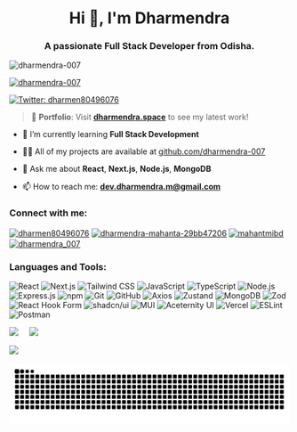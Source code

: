 <h1 align="center">Hi 👋, I'm Dharmendra</h1>
<h3 align="center">A passionate Full Stack Developer from Odisha.</h3>

<p align="left">
  <img src="https://komarev.com/ghpvc/?username=dharmendra-007&label=Profile%20views&color=0e75b6&style=flat" alt="dharmendra-007" />
</p>

<p align="left">
  <a href="https://github.com/ryo-ma/github-profile-trophy">
    <img src="https://github-profile-trophy.vercel.app/?username=dharmendra-007&theme=dracula" alt="dharmendra-007" />
  </a>
</p>

<p align="left">
  <a href="https://twitter.com/dharmen80496076" target="blank">
    <img src="https://img.shields.io/twitter/follow/dharmen80496076?logo=twitter&style=for-the-badge" alt="Twitter: dharmen80496076" />
  </a>
</p>

> 🚀 **Portfolio**: Visit [**dharmendra.space**](https://www.dharmendra.space) to see my latest work!

- 🌱 I’m currently learning **Full Stack Development**

- 👨‍💻 All of my projects are available at [github.com/dharmendra-007](https://github.com/dharmendra-007)

- 💬 Ask me about **React**, **Next.js**, **Node.js**, **MongoDB**

- 📫 How to reach me: [**dev.dharmendra.m@gmail.com**](mailto:dev.dharmendra.m@gmail.com)

<h3 align="left">Connect with me:</h3>
<p align="left">
<a href="https://twitter.com/dharmen80496076" target="blank"><img align="center" src="https://raw.githubusercontent.com/rahuldkjain/github-profile-readme-generator/master/src/images/icons/Social/twitter.svg" alt="dharmen80496076" height="30" width="40" /></a>
<a href="https://linkedin.com/in/dharmendra-mahanta-29bb47206" target="blank"><img align="center" src="https://raw.githubusercontent.com/rahuldkjain/github-profile-readme-generator/master/src/images/icons/Social/linked-in-alt.svg" alt="dharmendra-mahanta-29bb47206" height="30" width="40" /></a>
<a href="https://auth.geeksforgeeks.org/user/mahantmibd" target="blank"><img align="center" src="https://raw.githubusercontent.com/rahuldkjain/github-profile-readme-generator/master/src/images/icons/Social/geeks-for-geeks.svg" alt="mahantmibd" height="30" width="40" /></a>
<a href="https://www.leetcode.com/dharmendra_007" target="blank"><img align="center" src="https://raw.githubusercontent.com/rahuldkjain/github-profile-readme-generator/master/src/images/icons/Social/leet-code.svg" alt="dharmendra_007" height="30" width="40" /></a>
</p>

<h3 align="left">Languages and Tools:</h3>

![React](https://img.shields.io/badge/React-20232A?style=for-the-badge&logo=react&logoColor=61DAFB)
![Next.js](https://img.shields.io/badge/Next.js-000000?style=for-the-badge&logo=nextdotjs&logoColor=white)
![Tailwind CSS](https://img.shields.io/badge/Tailwind_CSS-06B6D4?style=for-the-badge&logo=tailwind-css&logoColor=white)
![JavaScript](https://img.shields.io/badge/JavaScript-F7DF1E?style=for-the-badge&logo=javascript&logoColor=black)
![TypeScript](https://img.shields.io/badge/TypeScript-3178C6?style=for-the-badge&logo=typescript&logoColor=white)
![Node.js](https://img.shields.io/badge/Node.js-339933?style=for-the-badge&logo=nodedotjs&logoColor=white)
![Express.js](https://img.shields.io/badge/Express.js-000000?style=for-the-badge&logo=express&logoColor=white)
![npm](https://img.shields.io/badge/npm-CB3837?style=for-the-badge&logo=npm&logoColor=white)
![Git](https://img.shields.io/badge/Git-F05032?style=for-the-badge&logo=git&logoColor=white)
![GitHub](https://img.shields.io/badge/GitHub-181717?style=for-the-badge&logo=github&logoColor=white)
![Axios](https://img.shields.io/badge/Axios-5A29E4?style=for-the-badge&logo=axios&logoColor=white)
![Zustand](https://img.shields.io/badge/Zustand-000000?style=for-the-badge&logo=Zustand&logoColor=white)
![MongoDB](https://img.shields.io/badge/MongoDB-47A248?style=for-the-badge&logo=mongodb&logoColor=white)
![Zod](https://img.shields.io/badge/Zod-3B82F6?style=for-the-badge&logo=zod&logoColor=white)
![React Hook Form](https://img.shields.io/badge/React_Hook_Form-EC5990?style=for-the-badge&logo=reacthookform&logoColor=white)
![shadcn/ui](https://img.shields.io/badge/shadcn/ui-000000?style=for-the-badge&logo=tailwind-css&logoColor=white)
![MUI](https://img.shields.io/badge/MUI-007FFF?style=for-the-badge&logo=mui&logoColor=white)
![Aceternity UI](https://img.shields.io/badge/Aceternity_UI-9333EA?style=for-the-badge&logo=vercel&logoColor=white)
![Vercel](https://img.shields.io/badge/Vercel-000000?style=for-the-badge&logo=vercel&logoColor=white)
![ESLint](https://img.shields.io/badge/ESLint-4B32C3?style=for-the-badge&logo=eslint&logoColor=white)
![Postman](https://img.shields.io/badge/Postman-FF6C37?style=for-the-badge&logo=postman&logoColor=white)

<p align="left">
  <img src="https://github-profile-summary-cards.vercel.app/api/cards/repos-per-language?username=dharmendra-007&theme=vue" height="200" />
  &nbsp;&nbsp;&nbsp;
  <img src="https://github-readme-stats.vercel.app/api?username=dharmendra-007&show_icons=true&locale=en&theme=vue" height="200" />
</p>

<p align="left">
  <img src="https://github-readme-streak-stats.herokuapp.com?user=dharmendra-007&theme=vue" height="200" />
</p>

![Snake animation](https://raw.githubusercontent.com/dharmendra-007/dharmendra-007/main/output/github-contribution-grid-snake-dark.svg)

